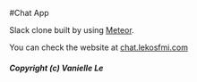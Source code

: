 #Chat App

Slack clone built by using [Meteor](www.meteor.com).

You can check the website at [chat.lekosfmi.com](http://chat.lekosfmi.com/)

##### Copyright (c) Vanielle Le
